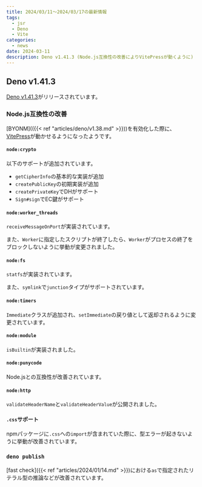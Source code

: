 ```yaml
---
title: 2024/03/11〜2024/03/17の最新情報
tags:
  - jsr
  - Deno
  - Vite
categories:
  - news
date: 2024-03-11
description: Deno v1.41.3 (Node.js互換性の改善によりVitePressが動くように)
---
```


## Deno v1.41.3

[Deno v1.41.3](https://github.com/denoland/deno/releases/tag/v1.41.3)がリリースされています。

### Node.js互換性の改善

[BYONM](({{< ref "articles/deno/v1.38.md" >}}))を有効化した際に、[VitePress](https://github.com/vuejs/vitepress)が動かせるようになったようです。

#### `node:crypto`

以下のサポートが追加されています。

- `getCipherInfo`の基本的な実装が追加
- `createPublicKey`の初期実装が追加
- `createPrivateKey`でDHがサポート
- `Sign#sign`でEC鍵がサポート

#### `node:worker_threads`

`receiveMessageOnPort`が実装されています。

また、`Worker`に指定したスクリプトが終了したら、`Worker`がプロセスの終了をブロックしないように挙動が変更されました。

#### `node:fs`

`statfs`が実装されています。

また、`symlink`で`junction`タイプがサポートされています。

#### `node:timers`

`Immediate`クラスが追加され、`setImmediate`の戻り値として返却されるように変更されています。

#### `node:module`

`isBuiltin`が実装されました。

#### `node:punycode`

Node.jsとの互換性が改善されています。

#### `node:http`

`validateHeaderName`と`validateHeaderValue`が公開されました。

#### `.css`サポート

npmパッケージに`.css`への`import`が含まれていた際に、型エラーが起きないように挙動が改善されています。

### `deno publish`

[fast check]({{< ref "articles/2024/01/14.md" >}})における`as`で指定されたリテラル型の推論などが改善されています。

